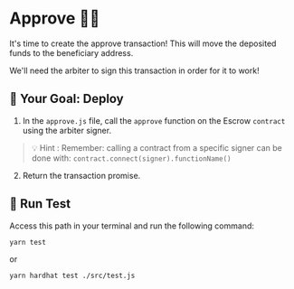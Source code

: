 # Approve 👩‍⚖️

It's time to create the approve transaction! This will move the deposited funds to the beneficiary address.

We'll need the arbiter to sign this transaction in order for it to work!

## 🏁 Your Goal: Deploy

1. In the `approve.js` file, call the `approve` function on the Escrow `contract` using the arbiter signer.

> 💡 Hint : Remember: calling a contract from a specific signer can be done with: `contract.connect(signer).functionName()`

2. Return the transaction promise.

## 🧪 Run Test

Access this path in your terminal and run the following command:

```bash
yarn test
```
or

```bash
yarn hardhat test ./src/test.js
```